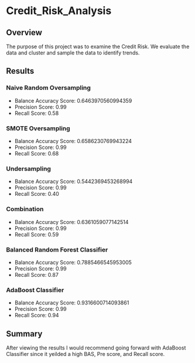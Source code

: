 # Credit_Risk_Analysis

## Overview
The purpose of this project was to examine the Credit Risk. We evaluate the data and cluster and sample the data to identify trends.

## Results
### Naive Random Oversampling
  - Balance Accuracy Score: 0.6463970560994359
  - Precision Score: 0.99
  - Recall Score: 0.58
### SMOTE Oversampling
 - Balance Accuracy Score: 0.6586230769943224
 - Precision Score: 0.99
 - Recall Score: 0.68
### Undersampling
 - Balance Accuracy Score: 0.5442369453268994
 - Precision Score: 0.99
 - Recall Score: 0.40
### Combination
 - Balance Accuracy Score: 0.6361059077142514
 - Precision Score: 0.99
 - Recall Score: 0.59
### Balanced Random Forest Classifier
 - Balance Accuracy Score: 0.7885466545953005
 - Precision Score: 0.99
 - Recall Score: 0.87
### AdaBoost Classifier
 - Balance Accuracy Score: 0.9316600714093861
 - Precision Score: 0.99
 - Recall Score: 0.94
 
 
 ## Summary
 After viewing the results I would recommend going forward with AdaBoost Classifier since it yeilded a high BAS, Pre score, and Recall score.
